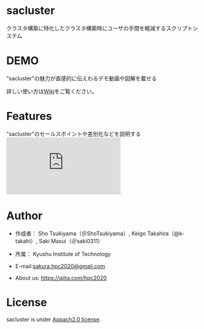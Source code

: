 # sacluster

クラスタ構築に特化したクラスタ構築時にユーザの手間を軽減するスクリプトシステム

# DEMO

"sacluster"の魅力が直感的に伝えわるデモ動画や図解を載せる

詳しい使い方は[Wiki](https://github.com/hpc-team2020/sacluster/wiki)をご覧ください。

# Features

"sacluster"のセールスポイントや差別化などを説明する
![sample.pdf](https://github.com/hpc-team2020/sacluster/files/6598031/sample.pdf)


# Author

* 作成者： Sho Tsukiyama（＠ShoTsukiyama）, Keigo Takahira（@k-takahi）, Saki Masui（＠saki0311）
* 所属： Kyushu Institute of Technology
* E-mail:sakura.hpc2020@gmail.com

* About us: https://qiita.com/hpc2020

# License

sacluster is under [Appach2.0 license](https://www.apache.org/licenses/LICENSE-2.0).
